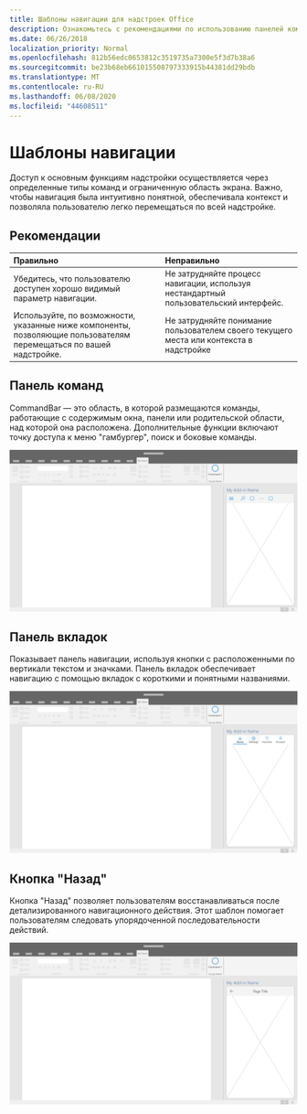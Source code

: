 ```yaml
---
title: Шаблоны навигации для надстроек Office
description: Ознакомьтесь с рекомендациями по использованию панелей команд, вкладок и кнопок "назад", чтобы разработать навигацию для надстройки Office.
ms.date: 06/26/2018
localization_priority: Normal
ms.openlocfilehash: 812b56edc0653812c3519735a7300e5f3d7b38a6
ms.sourcegitcommit: be23b68eb661015508797333915b44381dd29bdb
ms.translationtype: MT
ms.contentlocale: ru-RU
ms.lasthandoff: 06/08/2020
ms.locfileid: "44608511"
---
```

# <a name="navigation-patterns"></a>Шаблоны навигации

Доступ к основным функциям надстройки осуществляется через определенные типы команд и ограниченную область экрана. Важно, чтобы навигация была интуитивно понятной, обеспечивала контекст и позволяла пользователю легко перемещаться по всей надстройке.

## <a name="best-practices"></a>Рекомендации

| Правильно    | Неправильно |
| :---- | :---- |
| Убедитесь, что пользователю доступен хорошо видимый параметр навигации. | Не затрудняйте процесс навигации, используя нестандартный пользовательский интерфейс.
| Используйте, по возможности, указанные ниже компоненты, позволяющие пользователям перемещаться по вашей надстройке. | Не затрудняйте понимание пользователем своего текущего места или контекста в надстройке



## <a name="command-bar"></a>Панель команд

CommandBar — это область, в которой размещаются команды, работающие с содержимым окна, панели или родительской области, над которой она расположена. Дополнительные функции включают точку доступа к меню "гамбургер", поиск и боковые команды.

![Команды: спецификации для области задач рабочего стола](../images/add-in-command-bar.png)



## <a name="tab-bar"></a>Панель вкладок

Показывает панель навигации, используя кнопки с расположенными по вертикали текстом и значками. Панель вкладок обеспечивает навигацию с помощью вкладок с короткими и понятными названиями.

![Панель вкладок: спецификации для области задач рабочего стола](../images/add-in-tab-bar.png)


## <a name="back-button"></a>Кнопка "Назад"

Кнопка "Назад" позволяет пользователям восстанавливаться после детализированного навигационного действия. Этот шаблон помогает пользователям следовать упорядоченной последовательности действий.  

![Кнопка "Назад": спецификации для области задач рабочего стола](../images/add-in-back-button.png)
